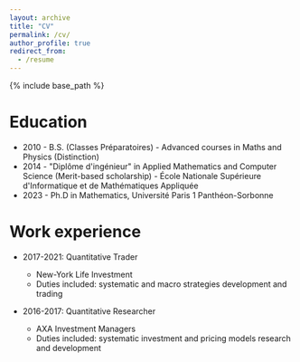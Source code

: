 ```yaml
---
layout: archive
title: "CV"
permalink: /cv/
author_profile: true
redirect_from:
  - /resume
---
```


{% include base_path %}

Education
======
* 2010 - B.S. (Classes Préparatoires) - Advanced courses in Maths and Physics (Distinction)
* 2014 - "Diplôme d'ingénieur" in Applied Mathematics and Computer Science (Merit-based scholarship) - École Nationale Supérieure d'Informatique et de Mathématiques Appliquée
* 2023 - Ph.D in Mathematics, Université Paris 1 Panthéon-Sorbonne

Work experience
======
* 2017-2021: Quantitative Trader
  * New-York Life Investment
  * Duties included: systematic and macro strategies development and trading

* 2016-2017: Quantitative Researcher
  * AXA Investment Managers
  * Duties included: systematic investment and pricing models research and development
